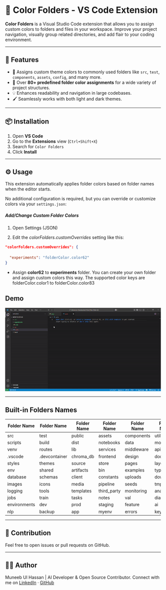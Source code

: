 # 🎨 Color Folders - VS Code Extension

**Color Folders** is a Visual Studio Code extension that allows you to assign custom colors to folders and files in your workspace. Improve your project navigation, visually group related directories, and add flair to your coding environment.

---

## 🚀 Features

- 🌈 Assigns custom theme colors to commonly used folders like `src`, `test`, `components`, `assets`, `config`, and many more.
- 🧠 Over **80+ predefined folder color assignments** for a wide variety of project structures.
- 💡 Enhances readability and navigation in large codebases.
- 🖌️ Seamlessly works with both light and dark themes.

---

## 📦 Installation

1. Open **VS Code**
2. Go to the **Extensions** view (`Ctrl+Shift+X`)
3. Search for `Color Folders`
4. Click **Install**


---

## ⚙️ Usage

This extension automatically applies folder colors based on folder names when the editor starts.

No additional configuration is required, but you can override or customize colors via your `settings.json`:

##### Add/Change Custom Folder Colors

1.  Open Settings (JSON)

2. Edit the *colorFolders.customOverrides* setting like this: 

```json
"colorFolders.customOverrides": {
  
  "experiments": "folderColor.color62"
}
```
- Assign **color62** to **experiments** folder. You can create your own folder and assign custom colors this way. The supported color keys are folderColor.color1 to folderColor.color83


## Demo

![Color Folders Demo](images/demo.gif)

---
## Built-in Folders Names

| Folder Name     | Folder Name     | Folder Name     | Folder Name     | Folder Name     | Folder Name     | Folder Name     |
|-----------------|-----------------|-----------------|-----------------|-----------------|-----------------|-----------------|
| src             | test            | public          | assets          | components      | utils           | config          |
| scripts         | build           | dist            | notebooks       | data            | models          | logs            |
| venv            | routes          | lib             | services        | middleware      | api             | .github         |
| .vscode         | .devcontainer   | chroma_db       | frontend        | design          | docs            | research        |
| styles          | themes          | source          | store           | pages           | layouts         | server          |
| env             | shared          | artifacts       | bin             | examples        | types           | migrations      |
| database        | schemas         | client          | constants       | uploads         | downloads       | static          |
| images          | icons           | media           | pipeline        | seeds           | tmp             | videos          |
| logging         | tools           | templates       | third_party     | monitoring      | analytics       | experiments     |
| jobs            | train           | tasks           | notes           | val             | diagrams        | backend         |
| environments    | dev             | prod            | staging         | feature         | ai              | ml              |
| nlp             | backup          | app             | myenv           | errors          | key             |                 |

---
## 🤝 Contribution

Feel free to open issues or pull requests on GitHub.

---
## 🧑‍💻 Author
Muneeb Ul Hassan | 
AI Developer & Open Source Contributor.
Connect with me on  [LinkedIn](https://linkedin.com/in/muneebulhassan-ml) ·  [GitHub](https://github.com/MuneebUH)

